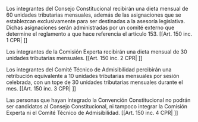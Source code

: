 Los integrantes del Consejo Constitucional recibirán una dieta mensual de 60 unidades tributarias mensuales, además de las asignaciones que se establezcan exclusivamente para ser destinadas a la asesoría legislativa. Dichas asignaciones serán administradas por un comité externo que determine el reglamento a que hace referencia el artículo 153. [[Art. 150 inc. 1 CPR| ]]

Los integrantes de la Comisión Experta recibirán una dieta mensual de 30 unidades tributarias mensuales. [[Art. 150 inc. 2 CPR| ]]

Los integrantes del Comité Técnico de Admisibilidad percibirán una retribución equivalente a 10 unidades tributarias mensuales por sesión celebrada, con un tope de 30 unidades tributarias mensuales durante el mes. [[Art. 150 inc. 3 CPR| ]]

Las personas que hayan integrado la Convención Constitucional no podrán ser candidatos al Consejo Constitucional, ni tampoco integrar la Comisión Experta ni el Comité Técnico de Admisibilidad. [[Art. 150 inc. 4 CPR| ]]